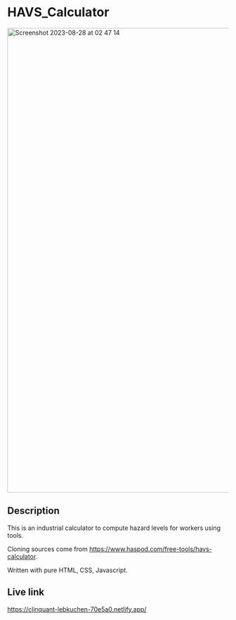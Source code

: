 # HAVS_Calculator

<img width="1056" alt="Screenshot 2023-08-28 at 02 47 14" src="https://github.com/Steelzen/HAVS_Calculator/assets/94742043/e365012b-6101-4cdb-b308-66e86d6ae322">


## Description 

This is an industrial calculator to compute hazard levels for workers using tools.

Cloning sources come from https://www.haspod.com/free-tools/havs-calculator.

Written with pure HTML, CSS, Javascript. 

## Live link

https://clinquant-lebkuchen-70e5a0.netlify.app/





